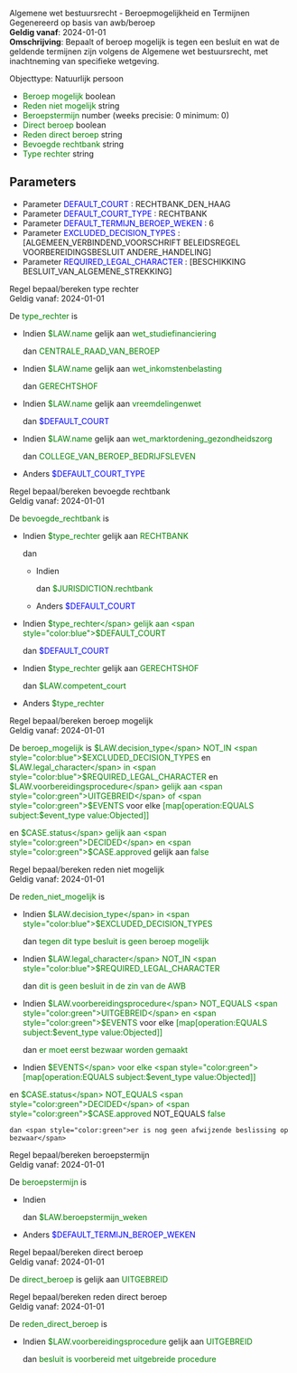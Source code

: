 Algemene wet bestuursrecht - Beroepmogelijkheid en Termijnen \
Gegenereerd op basis van awb/beroep \
**Geldig vanaf**: 2024-01-01 \
**Omschrijving**: Bepaalt of beroep mogelijk is tegen een besluit en wat de geldende termijnen zijn volgens de Algemene wet bestuursrecht, met inachtneming van specifieke wetgeving.


Objecttype: Natuurlijk persoon
- <span style="color:green">Beroep mogelijk</span> boolean
- <span style="color:green">Reden niet mogelijk</span> string
- <span style="color:green">Beroepstermijn</span> number (weeks precisie: 0 minimum: 0)
- <span style="color:green">Direct beroep</span> boolean
- <span style="color:green">Reden direct beroep</span> string
- <span style="color:green">Bevoegde rechtbank</span> string
- <span style="color:green">Type rechter</span> string

## Parameters ##
- Parameter <span style="color:blue">DEFAULT_COURT</span> : RECHTBANK_DEN_HAAG
- Parameter <span style="color:blue">DEFAULT_COURT_TYPE</span> : RECHTBANK
- Parameter <span style="color:blue">DEFAULT_TERMIJN_BEROEP_WEKEN</span> : 6
- Parameter <span style="color:blue">EXCLUDED_DECISION_TYPES</span> : [ALGEMEEN_VERBINDEND_VOORSCHRIFT BELEIDSREGEL VOORBEREIDINGSBESLUIT ANDERE_HANDELING]
- Parameter <span style="color:blue">REQUIRED_LEGAL_CHARACTER</span> : [BESCHIKKING BESLUIT_VAN_ALGEMENE_STREKKING]


Regel bepaal/bereken type rechter \
Geldig vanaf: 2024-01-01

De <span style="color: green">type_rechter</span> is

  - Indien <span style="color:green">$LAW.name</span> gelijk aan <span style="color:green">wet_studiefinanciering</span>

    dan <span style="color:green">CENTRALE_RAAD_VAN_BEROEP</span>


  - Indien <span style="color:green">$LAW.name</span> gelijk aan <span style="color:green">wet_inkomstenbelasting</span>

    dan <span style="color:green">GERECHTSHOF</span>


  - Indien <span style="color:green">$LAW.name</span> gelijk aan <span style="color:green">vreemdelingenwet</span>

    dan <span style="color:blue">$DEFAULT_COURT</span>


  - Indien <span style="color:green">$LAW.name</span> gelijk aan <span style="color:green">wet_marktordening_gezondheidszorg</span>

    dan <span style="color:green">COLLEGE_VAN_BEROEP_BEDRIJFSLEVEN</span>


  - Anders <span style="color:blue">$DEFAULT_COURT_TYPE</span>



Regel bepaal/bereken bevoegde rechtbank \
Geldig vanaf: 2024-01-01

De <span style="color: green">bevoegde_rechtbank</span> is

  - Indien <span style="color:green">$type_rechter</span> gelijk aan <span style="color:green">RECHTBANK</span>

    dan
    - Indien

      dan <span style="color:green">$JURISDICTION.rechtbank</span>


    - Anders <span style="color:blue">$DEFAULT_COURT</span>




  - Indien <span style="color:green">$type_rechter</span> gelijk aan <span style="color:blue">$DEFAULT_COURT</span>

    dan <span style="color:blue">$DEFAULT_COURT</span>


  - Indien <span style="color:green">$type_rechter</span> gelijk aan <span style="color:green">GERECHTSHOF</span>

    dan <span style="color:green">$LAW.competent_court</span>


  - Anders <span style="color:green">$type_rechter</span>



Regel bepaal/bereken beroep mogelijk \
Geldig vanaf: 2024-01-01

De <span style="color: green">beroep_mogelijk</span> is
<span style="color:green">$LAW.decision_type</span> NOT_IN <span style="color:blue">$EXCLUDED_DECISION_TYPES</span>
 en <span style="color:green">$LAW.legal_character</span> in
		<span style="color:blue">$REQUIRED_LEGAL_CHARACTER</span>
 en <span style="color:green">$LAW.voorbereidingsprocedure</span> gelijk aan <span style="color:green">UITGEBREID</span>
 of <span style="color:green">$EVENTS</span> voor elke <span style="color:green">[map[operation:EQUALS subject:$event_type value:Objected]]</span>

 en <span style="color:green">$CASE.status</span> gelijk aan <span style="color:green">DECIDED</span>
 en <span style="color:green">$CASE.approved</span> gelijk aan <span style="color:green">false</span>





Regel bepaal/bereken reden niet mogelijk \
Geldig vanaf: 2024-01-01

De <span style="color: green">reden_niet_mogelijk</span> is

  - Indien <span style="color:green">$LAW.decision_type</span> in
  		<span style="color:blue">$EXCLUDED_DECISION_TYPES</span>

    dan <span style="color:green">tegen dit type besluit is geen beroep mogelijk</span>


  - Indien <span style="color:green">$LAW.legal_character</span> NOT_IN <span style="color:blue">$REQUIRED_LEGAL_CHARACTER</span>

    dan <span style="color:green">dit is geen besluit in de zin van de AWB</span>


  - Indien <span style="color:green">$LAW.voorbereidingsprocedure</span> NOT_EQUALS <span style="color:green">UITGEBREID</span>
   en <span style="color:green">$EVENTS</span> voor elke <span style="color:green">[map[operation:EQUALS subject:$event_type value:Objected]]</span>



    dan <span style="color:green">er moet eerst bezwaar worden gemaakt</span>


  - Indien <span style="color:green">$EVENTS</span> voor elke <span style="color:green">[map[operation:EQUALS subject:$event_type value:Objected]]</span>

   en <span style="color:green">$CASE.status</span> NOT_EQUALS <span style="color:green">DECIDED</span>
   of <span style="color:green">$CASE.approved</span> NOT_EQUALS <span style="color:green">false</span>



    dan <span style="color:green">er is nog geen afwijzende beslissing op bezwaar</span>




Regel bepaal/bereken beroepstermijn \
Geldig vanaf: 2024-01-01

De <span style="color: green">beroepstermijn</span> is

  - Indien

    dan <span style="color:green">$LAW.beroepstermijn_weken</span>


  - Anders <span style="color:blue">$DEFAULT_TERMIJN_BEROEP_WEKEN</span>



Regel bepaal/bereken direct beroep \
Geldig vanaf: 2024-01-01

De <span style="color: green">direct_beroep</span> is
gelijk aan <span style="color:green">UITGEBREID</span>

Regel bepaal/bereken reden direct beroep \
Geldig vanaf: 2024-01-01

De <span style="color: green">reden_direct_beroep</span> is

  - Indien <span style="color:green">$LAW.voorbereidingsprocedure</span> gelijk aan <span style="color:green">UITGEBREID</span>

    dan <span style="color:green">besluit is voorbereid met uitgebreide procedure</span>
